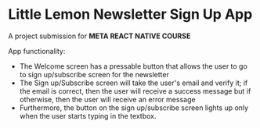# Little Lemon Newsletter Sign Up App
A project submission for **META REACT NATIVE COURSE**

App functionality:
- The Welcome screen has a pressable button that allows the user to go to sign up/subscribe screen for the newsletter
- The Sign up/Subscribe screen will take the user's email and verify it; if the email is correct, then the user will receive a success message but if otherwise, then the user will receive an error message
- Furthermore, the button on the sign up/subscribe screen lights up only when the user starts typing in the textbox.
